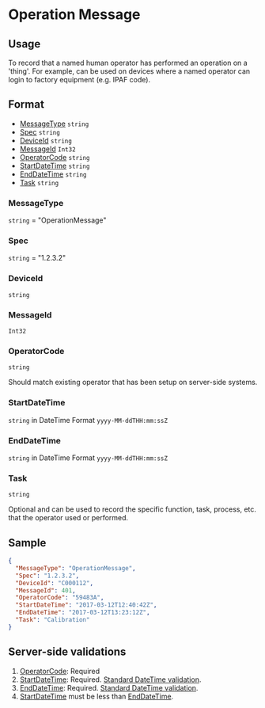 # Operation Message
## Usage
To record that a named human operator has performed an operation on a 'thing'. For example, can be used on devices where a named operator can login to factory equipment (e.g. IPAF code).

## Format
* [MessageType](#messagetype) ```string```
* [Spec](#spec) ```string```
* [DeviceId](#deviceid) ```string```
* [MessageId](#messageid) ```Int32```
* [OperatorCode](#operatorcode) ```string```
* [StartDateTime](#startdatetime) ```string```
* [EndDateTime](#startdatetime) ```string```
* [Task](#task) ```string```

### MessageType
```string``` = "OperationMessage"
### Spec
```string``` = "1.2.3.2"
### DeviceId
```string``` 
### MessageId
```Int32```
### OperatorCode
```string``` 

Should match existing operator that has been setup on server-side systems.
### StartDateTime
```string``` in DateTime Format ```yyyy-MM-ddTHH:mm:ssZ```
### EndDateTime
```string``` in DateTime Format ```yyyy-MM-ddTHH:mm:ssZ```
### Task
```string``` 

Optional and can be used to record the specific function, task, process, etc. that the operator used or performed.

## Sample
```JSON
{
  "MessageType": "OperationMessage",
  "Spec": "1.2.3.2",
  "DeviceId": "C000112",
  "MessageId": 401,
  "OperatorCode": "59483A",
  "StartDateTime": "2017-03-12T12:40:42Z",
  "EndDateTime": "2017-03-12T13:23:12Z",
  "Task": "Calibration"
}
```

## Server-side validations
1. [OperatorCode](#operatorcode): Required
2. [StartDateTime](#startdatetime): Required. [Standard DateTime validation](../00-UsageNotes/DateTime-Formatting.md#standardddateTimevalidation).
3. [EndDateTime](#startdatetime): Required. [Standard DateTime validation](../00-UsageNotes/DateTime-Formatting.md#standardddateTimevalidation).
4. [StartDateTime](#startdatetime) must be less than [EndDateTime](#startdatetime). 